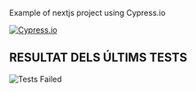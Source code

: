 Example of nextjs project using Cypress.io

<!---Start place for the badge -->
[![Cypress.io](https://img.shields.io/badge/tested%20with-Cypress-04C38E.svg)](https://www.cypress.io/)

<!---End place for the badge -->

## RESULTAT DELS ÚLTIMS TESTS
![Tests Failed](https://img.shields.io/badge/test-failure-red)
